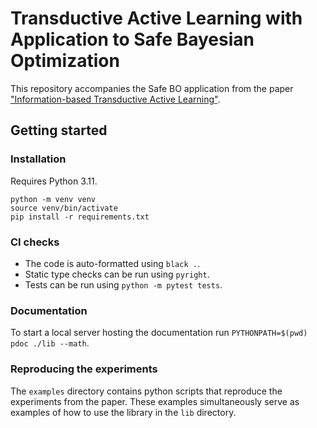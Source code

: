 # Transductive Active Learning with Application to Safe Bayesian Optimization

This repository accompanies the Safe BO application from the paper ["Information-based Transductive Active Learning"](https://arxiv.org/abs/2402.15898).

## Getting started

### Installation

Requires Python 3.11.

```
python -m venv venv
source venv/bin/activate
pip install -r requirements.txt
```

### CI checks

* The code is auto-formatted using `black .`.
* Static type checks can be run using `pyright`.
* Tests can be run using `python -m pytest tests`.

### Documentation

To start a local server hosting the documentation run ```PYTHONPATH=$(pwd) pdoc ./lib --math```.

### Reproducing the experiments

The `examples` directory contains python scripts that reproduce the experiments from the paper.
These examples simultaneously serve as examples of how to use the library in the `lib` directory.

